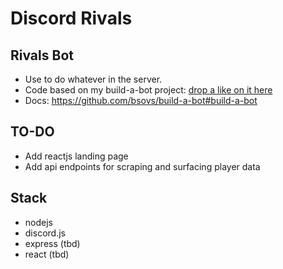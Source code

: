 # Discord Rivals

## Rivals Bot
- Use to do whatever in the server.
- Code based on my build-a-bot project: [drop a like on it here](https://github.com/bsovs/build-a-bot)
- Docs: https://github.com/bsovs/build-a-bot#build-a-bot
## TO-DO
- Add reactjs landing page
- Add api endpoints for scraping and surfacing player data
## Stack
- nodejs
- discord.js
- express (tbd)
- react (tbd)
